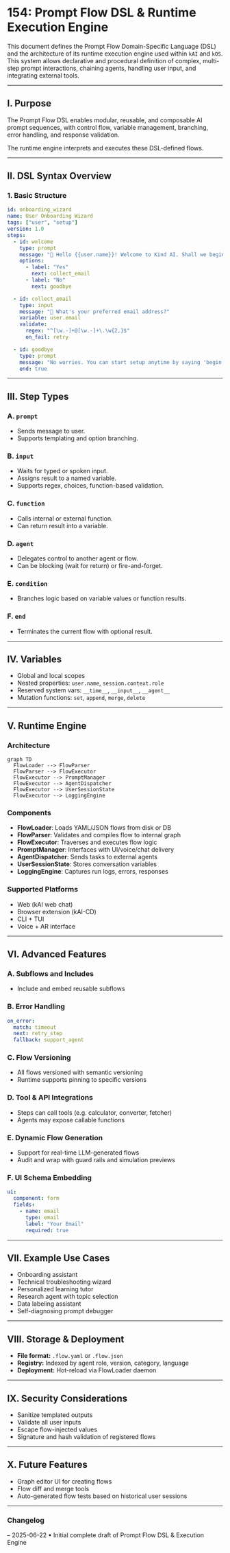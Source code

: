 # 154: Prompt Flow DSL & Runtime Execution Engine

This document defines the Prompt Flow Domain-Specific Language (DSL) and the architecture of its runtime execution engine used within `kAI` and `kOS`. This system allows declarative and procedural definition of complex, multi-step prompt interactions, chaining agents, handling user input, and integrating external tools.

---

## I. Purpose

The Prompt Flow DSL enables modular, reusable, and composable AI prompt sequences, with control flow, variable management, branching, error handling, and response validation.

The runtime engine interprets and executes these DSL-defined flows.

---

## II. DSL Syntax Overview

### 1. Basic Structure

```yaml
id: onboarding_wizard
name: User Onboarding Wizard
tags: ["user", "setup"]
version: 1.0
steps:
  - id: welcome
    type: prompt
    message: "👋 Hello {{user.name}}! Welcome to Kind AI. Shall we begin your setup?"
    options:
      - label: "Yes"
        next: collect_email
      - label: "No"
        next: goodbye

  - id: collect_email
    type: input
    message: "📧 What's your preferred email address?"
    variable: user.email
    validate:
      regex: "^[\w.-]+@[\w.-]+\.\w{2,}$"
      on_fail: retry

  - id: goodbye
    type: prompt
    message: "No worries. You can start setup anytime by saying 'begin onboarding'. 👋"
    end: true
```

---

## III. Step Types

### A. `prompt`

- Sends message to user.
- Supports templating and option branching.

### B. `input`

- Waits for typed or spoken input.
- Assigns result to a named variable.
- Supports regex, choices, function-based validation.

### C. `function`

- Calls internal or external function.
- Can return result into a variable.

### D. `agent`

- Delegates control to another agent or flow.
- Can be blocking (wait for return) or fire-and-forget.

### E. `condition`

- Branches logic based on variable values or function results.

### F. `end`

- Terminates the current flow with optional result.

---

## IV. Variables

- Global and local scopes
- Nested properties: `user.name`, `session.context.role`
- Reserved system vars: `__time__`, `__input__`, `__agent__`
- Mutation functions: `set`, `append`, `merge`, `delete`

---

## V. Runtime Engine

### Architecture

```mermaid
graph TD
  FlowLoader --> FlowParser
  FlowParser --> FlowExecutor
  FlowExecutor --> PromptManager
  FlowExecutor --> AgentDispatcher
  FlowExecutor --> UserSessionState
  FlowExecutor --> LoggingEngine
```

### Components

- **FlowLoader**: Loads YAML/JSON flows from disk or DB
- **FlowParser**: Validates and compiles flow to internal graph
- **FlowExecutor**: Traverses and executes flow logic
- **PromptManager**: Interfaces with UI/voice/chat delivery
- **AgentDispatcher**: Sends tasks to external agents
- **UserSessionState**: Stores conversation variables
- **LoggingEngine**: Captures run logs, errors, responses

### Supported Platforms

- Web (kAI web chat)
- Browser extension (kAI-CD)
- CLI + TUI
- Voice + AR interface

---

## VI. Advanced Features

### A. Subflows and Includes

- Include and embed reusable subflows

### B. Error Handling

```yaml
on_error:
  match: timeout
  next: retry_step
  fallback: support_agent
```

### C. Flow Versioning

- All flows versioned with semantic versioning
- Runtime supports pinning to specific versions

### D. Tool & API Integrations

- Steps can call tools (e.g. calculator, converter, fetcher)
- Agents may expose callable functions

### E. Dynamic Flow Generation

- Support for real-time LLM-generated flows
- Audit and wrap with guard rails and simulation previews

### F. UI Schema Embedding

```yaml
ui:
  component: form
  fields:
    - name: email
      type: email
      label: "Your Email"
      required: true
```

---

## VII. Example Use Cases

- Onboarding assistant
- Technical troubleshooting wizard
- Personalized learning tutor
- Research agent with topic selection
- Data labeling assistant
- Self-diagnosing prompt debugger

---

## VIII. Storage & Deployment

- **File format:** `.flow.yaml` or `.flow.json`
- **Registry:** Indexed by agent role, version, category, language
- **Deployment:** Hot-reload via FlowLoader daemon

---

## IX. Security Considerations

- Sanitize templated outputs
- Validate all user inputs
- Escape flow-injected values
- Signature and hash validation of registered flows

---

## X. Future Features

- Graph editor UI for creating flows
- Flow diff and merge tools
- Auto-generated flow tests based on historical user sessions

---

### Changelog

– 2025-06-22 • Initial complete draft of Prompt Flow DSL & Execution Engine

